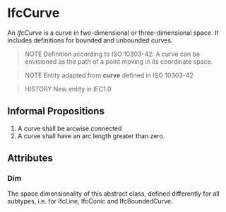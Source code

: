 # IfcCurve

An _IfcCurve_ is a curve in two-dimensional or three-dimensional space. It includes definitions for bounded and unbounded curves.

> NOTE  Definition according to ISO 10303-42:
> A curve can be envisioned as the path of a point moving in its coordinate space.

> NOTE Entity adapted from **curve** defined in ISO 10303-42

> HISTORY  New entity in IFC1.0

## Informal Propositions

1. A curve shall be arcwise connected
2. A curve shall have an arc length greater than zero.

## Attributes

### Dim
The space dimensionality of this abstract class, defined differently for all subtypes, i.e. for IfcLine, IfcConic and IfcBoundedCurve.
